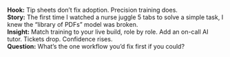 **Hook:** Tip sheets don’t fix adoption. Precision training does.  
**Story:** The first time I watched a nurse juggle 5 tabs to solve a simple task, I knew the “library of PDFs” model was broken.  
**Insight:** Match training to your live build, role by role. Add an on-call AI tutor. Tickets drop. Confidence rises.  
**Question:** What’s the one workflow you’d fix first if you could?
